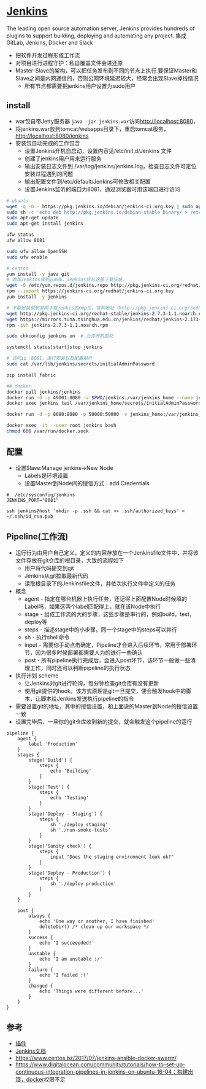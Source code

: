 # [Jenkins](https://jenkins.io/)

The leading open source automation server, Jenkins provides hundreds of plugins to support building, deploying and automating any project. 集成GitLab, Jenkins, Docker and Slack

* 把软件开发过程形成工作流
* 对项目进行进程守护：私自覆盖文件会进还原
* Master-Slave的架构，可以把任务发布到不同的节点上执行.要保证Master和Slave之间是内网通信的，否则公网环境延迟较大，经常会出现Slave掉线情况
  - 所有节点都需要把jenkins用户设置为sudo用户

## install

* war包自带Jetty服务器 `java -jar jenkins.war`访问<http://localhost:8080>，
* 将jenkins.war放到tomcat/webapps目录下，重启tomcat服务，<http://localhost:8080/jenkins>
* 安装包自动完成的工作包含
  - 设置Jenkins开机自启动，设置内容见/etc/init.d/Jenkins 文件
  - 创建了jenkins用户用来运行服务
  - 输出安装日志文件到  /var/log/jenkins/jenkins.log，检查日志文件可定位安装过程遇到的问题
  - 输出配置文件到/etc/default/Jenkins可修改相关配置
  - 设置Jenkins监听的端口为8081，通过浏览器可用该端口进行访问

```sh
# ubuntu
wget -q -O - https://pkg.jenkins.io/debian/jenkins-ci.org.key | sudo apt-key add -
sudo sh -c 'echo deb http://pkg.jenkins.io/debian-stable binary/ > /etc/apt/sources.list.d/jenkins.list'
sudo apt-get update
sudo apt-get install jenkins

ufw status
ufw allow 8081

sudo ufw allow OpenSSH
sudo ufw enable

# centos
yum install -y java git
# 添加Jenkins库到yum库，Jenkins将从这里下载安装。
wget -O /etc/yum.repos.d/jenkins.repo http://pkg.jenkins-ci.org/redhat/jenkins.repo
rpm --import https://jenkins-ci.org/redhat/jenkins-ci.org.key
yum install -y jenkins

# 不能安装就到官网下载jenkis的rmp包，官网地址（http://pkg.jenkins-ci.org/redhat-stable/）
wget http://pkg.jenkins-ci.org/redhat-stable/jenkins-2.7.3-1.1.noarch.rpm
wget https://mirrors.tuna.tsinghua.edu.cn/jenkins/redhat/jenkins-2.173-1.1.noarch.rpm
rpm -ivh jenkins-2.7.3-1.1.noarch.rpm

sudo chkconfig jenkins on  # 允许开机启动

systemctl status|start|stop jenkins

# 访问ip：8081，进行安装以及配置用户
sudo cat /var/lib/jenkins/secrets/initialAdminPassword

pip install fabric

## docker
docker pull jenkins/jenkins
docker run -d -p 49001:8080 -v $PWD/jenkins:/var/jenkins_home --name jenkins -t jenkins/jenkins
docker exec jenkins tail /var/jenkins_home/secrets/initialAdminPassword

docker run -d -p 8080:8080 -p 50000:50000 -v jenkins_home:/var/jenkins_home -v /var/run/docker.sock:/var/run/docker.dock -v $(which docker):$(which docker) --name jenkins jenkins/jenkins:lts

docker exec -it --user root jenkins bash
chmod 666 /var/run/docker.sock
```

## 配置

* 设置Slave:Manage jenkins->New Node
  - Labels是环境设置
  - 设置Master到Node间的授信方式：add Credentials

```
#  /etc/sysconfig/jenkins
JENKINS_PORT="8081"

ssh jenkins@host 'mkdir -p .ssh && cat >> .ssh/authorized_keys' < ~/.ssh/id_rsa.pub
```

## Pipeline(工作流)

* 运行行为由用户自己定义，定义的内容存放在一个Jenkinsfile文件中，并将该文件存放在git仓库的根目录，大致的流程如下
  - 用户将代码提交到git
  - Jenkins从git拉取最新代码
  - 读取根目录下的Jenkinsfile文件，并依次执行文件中定义的任务
* 概念
  - agent - 指定在哪台机器上执行任务，还记得上面配置Node时候填的Label吗，如果这两个label匹配得上，就在该Node中执行
  - stage - 组成工作流的大的步骤，这些步骤是串行的，例如build，test，deploy等
  - steps - 描述stage中的小步骤，同一个stage中的steps可以并行
  - sh - 执行shell命令
  - input - 需要你手动点击确定，Pipeline才会进入后续环节，常用于部署环节，因为很多时候部署都需要人为的进行一些确认
  - post - 所有pipeline执行完成后，会进入post环节，该环节一般做一些清理工作，同时还可以判断pipeline的执行状态
* 执行计划 scheme
  - 让Jenkins对git进行轮询，每分钟检查git仓库有没有更新
  - 使用git提供的hook，该方式原理是git一旦提交，便会触发hook中的脚本，让脚本给Jenkins发送执行pipeline的指令
* 需要设置git的地址，其中的授信设置，和上面说的Master到Node的授信设置一致
* 设置完毕后，一旦你的git仓库收到新的提交，就会触发这个pipeline的运行

```
pipeline {
    agent {
        label 'Production'
    }
    stages {
        stage('Build') {
            steps {
                echo 'Building'
            }
        }
        stage('Test') {
            steps {
                echo 'Testing'
            }
        }
        stage('Deploy - Staging') {
            steps {
                sh './deploy staging'
                sh './run-smoke-tests'
            }
        }
        stage('Sanity check') {
            steps {
                input "Does the staging environment look ok?"
            }
        }
        stage('Deploy - Production') {
            steps {
                sh './deploy production'
            }
        }
    }

    post {
        always {
            echo 'One way or another, I have finished'
            deleteDir() /* clean up our workspace */
        }
        success {
            echo 'I succeeeded!'
        }
        unstable {
            echo 'I am unstable :/'
        }
        failure {
            echo 'I failed :('
        }
        changed {
            echo 'Things were different before...'
        }
    }
}
```

## 参考

* [插件](https://plugins.jenkins.io/)
* [Jenkins文档](https://jenkins.io/zh/doc/)
* <https://www.centos.bz/2017/07/jenkins-ansible-docker-swarm/>
* <https://www.digitalocean.com/community/tutorials/how-to-set-up-continuous-integration-pipelines-in-jenkins-on-ubuntu-16-04：构建出错，docker>权限不足
